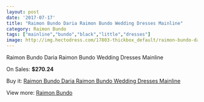 ```yaml
---
layout: post
date: '2017-07-17'
title: "Raimon Bundo Daria Raimon Bundo Wedding Dresses Mainline"
category: Raimon Bundo
tags: ["mainline","bundo","black","little","dresses"]
image: http://img.hectodress.com/17803-thickbox_default/raimon-bundo-daria-raimon-bundo-wedding-dresses-mainline.jpg
---
```

Raimon Bundo Daria Raimon Bundo Wedding Dresses Mainline

On Sales: **$270.24**
<a href="https://www.hectodress.com/raimon-bundo/8370-raimon-bundo-daria-raimon-bundo-wedding-dresses-mainline.html"><amp-img layout="responsive" width="600" height="600" src="//img.hectodress.com/17803-thickbox_default/raimon-bundo-daria-raimon-bundo-wedding-dresses-mainline.jpg" alt="Raimon Bundo Daria Raimon Bundo Wedding Dresses Mainline 0" /></a>
<a href="https://www.hectodress.com/raimon-bundo/8370-raimon-bundo-daria-raimon-bundo-wedding-dresses-mainline.html"><amp-img layout="responsive" width="600" height="600" src="//img.hectodress.com/17804-thickbox_default/raimon-bundo-daria-raimon-bundo-wedding-dresses-mainline.jpg" alt="Raimon Bundo Daria Raimon Bundo Wedding Dresses Mainline 1" /></a>

Buy it: [Raimon Bundo Daria Raimon Bundo Wedding Dresses Mainline](https://www.hectodress.com/raimon-bundo/8370-raimon-bundo-daria-raimon-bundo-wedding-dresses-mainline.html "Raimon Bundo Daria Raimon Bundo Wedding Dresses Mainline")

View more: [Raimon Bundo](https://www.hectodress.com/142-raimon-bundo "Raimon Bundo")